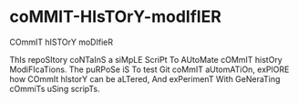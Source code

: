 # coMMIT-HIsTOrY-modIfIER
COmmIT hISTOrY moDIfieR

ThIs repoSItory coNTaInS a siMpLE ScriPt To AUtoMate cOMmIT histOry ModiFIcaTions. The puRPoSe iS To test Git coMmIT aUtomATiOn, exPlORE how COmmIt hIstorY can be aLTered, And exPerimenT With GeNeraTing cOmmiTs uSing scripTs.
